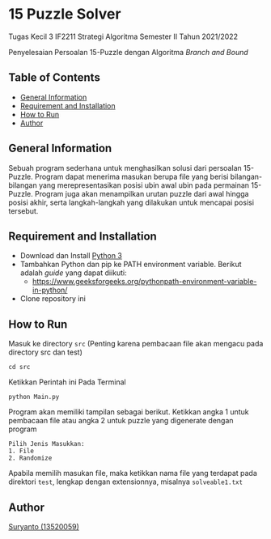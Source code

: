 # 15 Puzzle Solver 

Tugas Kecil 3 IF2211 Strategi Algoritma Semester II Tahun 2021/2022

Penyelesaian Persoalan 15-Puzzle dengan Algoritma _Branch and Bound_
## Table of Contents
* [General Information](#general-information)
* [Requirement and Installation](#requirement-and-installation)
* [How to Run](#how-to-run)
* [Author](#author)

## General Information
Sebuah program sederhana untuk menghasilkan solusi dari persoalan 15-Puzzle. Program dapat menerima masukan berupa file yang berisi bilangan-bilangan yang merepresentasikan posisi ubin awal ubin pada permainan 15-Puzzle. Program juga akan menampilkan urutan puzzle dari awal hingga posisi akhir, serta langkah-langkah yang dilakukan untuk mencapai posisi tersebut.

## Requirement and Installation

  - Download dan Install <a href="http://www.python.org/downloads/">Python 3</a>
  - Tambahkan Python dan pip ke PATH environment variable. Berikut adalah _guide_ yang dapat diikuti:
    - https://www.geeksforgeeks.org/pythonpath-environment-variable-in-python/
  - Clone repository ini 
## How to Run
Masuk ke directory ```src``` (Penting karena pembacaan file akan mengacu pada directory src dan test)
```
cd src
```
Ketikkan Perintah ini Pada Terminal
```
python Main.py
``` 

Program akan memiliki tampilan sebagai berikut.
Ketikkan angka 1 untuk pembacaan file atau angka 2 untuk puzzle yang digenerate dengan program
```
Pilih Jenis Masukkan:
1. File
2. Randomize
```
Apabila memilih masukan file, maka ketikkan nama file yang terdapat pada direktori ```test```, lengkap dengan extensionnya, misalnya ```solveable1.txt```


## Author
<a href="http://github.com/SurTan02">Suryanto (13520059)</a> 